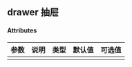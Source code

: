 ## drawer 抽屉

#### Attributes

|  参数  |   说明    |  类型   |  默认值  | 可选值 |
|-------|--------|--------|--------|--------|
|       |
